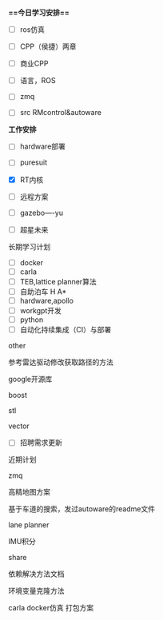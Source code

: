 **==今日学习安排==**

- [ ] ros仿真
- [ ] CPP（侯捷）两章
- [ ] 商业CPP
- [ ] 语言，ROS
- [ ] zmq
- [ ] src RMcontrol&autoware

  

**工作安排**

- [ ] hardware部署
- [ ] puresuit
- [x] RT内核
- [ ] 远程方案
- [ ] gazebo—-yu
- [ ] 超星未来

  

长期学习计划

- [ ] docker
- [ ] carla
- [ ] TEB,lattice planner算法
- [ ] 自助泊车 H A*
- [ ] hardware,apollo
- [ ] workgpt开发
- [ ] python
- [ ] 自动化持续集成（CI）与部署

other

参考雷达驱动修改获取路径的方法

google开源库

boost

stl

vector

- [ ] 招聘需求更新

近期计划

zmq

高精地图方案

基于车道的搜索，发过autoware的readme文件

lane planner

IMU积分

  

  

share

依赖解决方法文档

环境变量克隆方法

carla docker仿真 打包方案